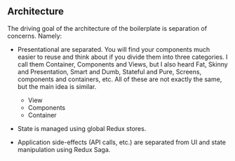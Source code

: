 ## Architecture
The driving goal of the architecture of the boilerplate is separation of concerns. Namely:

- Presentational are separated.
You will find your components much easier to reuse and think about if you divide them into three categories. I call them Container, Components and Views, but I also heard Fat, Skinny and Presentation, Smart and Dumb, Stateful and Pure, Screens, components and containers, etc. All of these are not exactly the same, but the main idea is similar.
	- View
	- Components
	- Container

- State is managed using global Redux stores.

- Application side-effects (API calls, etc.) are separated from UI and state manipulation using Redux Saga.